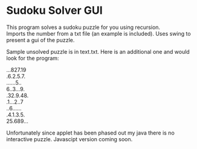 # Sudoku Solver GUI

This program solves a sudoku puzzle for you using recursion.  
Imports the number from a txt file (an example is included). 
Uses swing to present a gui of the puzzle.  

Sample unsolved puzzle is in text.txt.
Here is an additional one and would look for the program:

...827.19<br>
.6.2.5.7.<br>
......5..<br>
6..3...9.<br>
.32.9.48.<br>
.1...2..7<br>
..6......<br>
.4.1.3.5.<br>
25.689...



Unfortunately since applet has been phased out my java there is no interactive
puzzle.  Javascipt version coming soon. 
